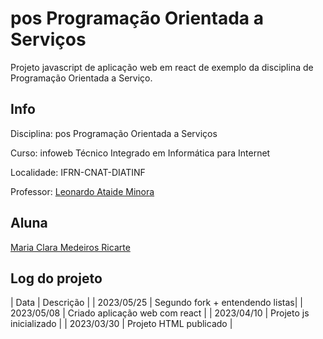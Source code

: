 # pos Programação Orientada a Serviços
Projeto javascript de aplicação web em react de exemplo da disciplina de Programação Orientada a Serviço.

## Info
Disciplina: pos Programação Orientada a Serviços

Curso: infoweb Técnico Integrado em Informática para Internet

Localidade: IFRN-CNAT-DIATINF

Professor: [Leonardo Ataide Minora](https://github.com/leonardo-minora)

## Aluna
[Maria Clara Medeiros Ricarte](https://github.com/Maria-Ricarte)

## Log do projeto
| Data       | Descrição                       |
| 2023/05/25 | Segundo fork + entendendo listas|
| 2023/05/08 | Criado aplicação web com react  |
| 2023/04/10 | Projeto js inicializado         |
| 2023/03/30 | Projeto HTML publicado          |


